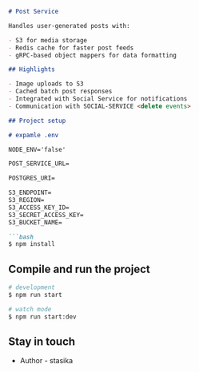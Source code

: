 ```markdown
# Post Service

Handles user-generated posts with:

- S3 for media storage
- Redis cache for faster post feeds
- gRPC-based object mappers for data formatting

## Highlights

- Image uploads to S3
- Cached batch post responses
- Integrated with Social Service for notifications
- Communication with SOCIAL-SERVICE <delete events>

## Project setup

# expamle .env

NODE_ENV='false'

POST_SERVICE_URL=

POSTGRES_URI=

S3_ENDPOINT=
S3_REGION=
S3_ACCESS_KEY_ID=
S3_SECRET_ACCESS_KEY=
S3_BUCKET_NAME=

```bash
$ npm install
```

## Compile and run the project

```bash
# development
$ npm run start

# watch mode
$ npm run start:dev

```

## Stay in touch

- Author - stasika

